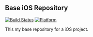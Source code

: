 ## Base iOS Repository

[![Build Status](https://travis-ci.org/rmaqueda/Base_iOS_Repository.svg?branch=master)](https://travis-ci.org/rmaqueda/Base_iOS_Repository) [![Platform](https://img.shields.io/badge/platform-ios-brightgreen.svg)](https://github.com/rmaqueda/Base_iOS_Repository)

This my base repository for a iOS project.
